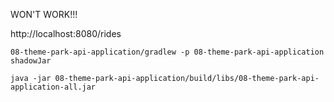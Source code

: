 WON'T WORK!!!

http://localhost:8080/rides

```shell
08-theme-park-api-application/gradlew -p 08-theme-park-api-application shadowJar
```

```shell
java -jar 08-theme-park-api-application/build/libs/08-theme-park-api-application-all.jar
```